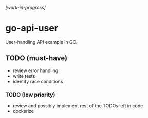 _[work-in-progress]_

# go-api-user
User-handling API example in GO.

## TODO (must-have)
- review error handling
- write tests
- identify race conditions

### TODO (low priority)
- review and possibly implement rest of the TODOs left in code
- dockerize